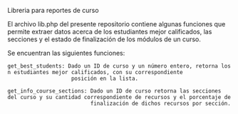 Libreria para reportes de curso

El archivo lib.php del presente repositorio contiene algunas funciones que permite extraer datos acerca de 
los estudiantes mejor calificados, las secciones y el estado de finalización de los módulos de un curso.

Se encuentran las siguientes funciones: 

    get_best_students: Dado un ID de curso y un número entero, retorna los n estudiantes mejor calificados, con su correspondiente
                        posición en la lista.

    get_info_course_sections: Dado un ID de curso retorna las secciones del curso y su cantidad correspondiente de recursos y el porcentaje de      
                              finalización de dichos recursos por sección.